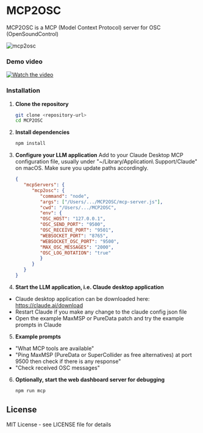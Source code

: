 # MCP2OSC
MCP2OSC is a MCP (Model Context Protocol) server for OSC (OpenSoundControl)

![mcp2osc](https://github.com/user-attachments/assets/1c90133c-404b-4269-9515-7e4acba28453)

### Demo video
[![Watch the video](https://img.youtube.com/vi/O0VdbRiggfg/0.jpg)](https://www.youtube.com/watch?v=O0VdbRiggfg)

### Installation

1. **Clone the repository**
   ```bash
   git clone <repository-url>
   cd MCP2OSC
   ```

2. **Install dependencies**
   ```bash
   npm install
   ```

3. **Configure your LLM application**
   Add to your Claude Desktop MCP configuration file, usually under "~/Library/Application\ Support/Claude" on macOS. Make sure you update paths accordingly. 
   ```json
   {
      "mcpServers": {
         "mcp2osc": {
            "command": "node",
            "args": ["/Users/.../MCP2OSC/mcp-server.js"],
            "cwd": "/Users/.../MCP2OSC",
            "env": {
            "OSC_HOST": "127.0.0.1",
            "OSC_SEND_PORT": "9500",
            "OSC_RECEIVE_PORT": "9501", 
            "WEBSOCKET_PORT": "8765",
            "WEBSOCKET_OSC_PORT": "9500",
            "MAX_OSC_MESSAGES": "2000",
            "OSC_LOG_ROTATION": "true"
            }
         }
      }
   }
   ```

4. **Start the LLM application, i.e. Claude desktop application**   
- Claude desktop application can be downloaded here: https://claude.ai/download
- Restart Claude if you make any change to the claude config json file 
- Open the example MaxMSP or PureData patch and try the example prompts in Claude

5. **Example prompts**   
- "What MCP tools are available"
- "Ping MaxMSP (PureData or SuperCollider as free alternatives) at port 9500 then check if there is any response"
- "Check received OSC messages"

6. **Optionally, start the web dashboard server for debugging**
   ```bash
   npm run mcp
   ```

## License
MIT License - see LICENSE file for details
